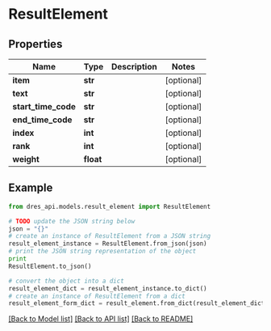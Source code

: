 # ResultElement


## Properties
Name | Type | Description | Notes
------------ | ------------- | ------------- | -------------
**item** | **str** |  | [optional] 
**text** | **str** |  | [optional] 
**start_time_code** | **str** |  | [optional] 
**end_time_code** | **str** |  | [optional] 
**index** | **int** |  | [optional] 
**rank** | **int** |  | [optional] 
**weight** | **float** |  | [optional] 

## Example

```python
from dres_api.models.result_element import ResultElement

# TODO update the JSON string below
json = "{}"
# create an instance of ResultElement from a JSON string
result_element_instance = ResultElement.from_json(json)
# print the JSON string representation of the object
print
ResultElement.to_json()

# convert the object into a dict
result_element_dict = result_element_instance.to_dict()
# create an instance of ResultElement from a dict
result_element_form_dict = result_element.from_dict(result_element_dict)
```
[[Back to Model list]](../README.md#documentation-for-models) [[Back to API list]](../README.md#documentation-for-api-endpoints) [[Back to README]](../README.md)


